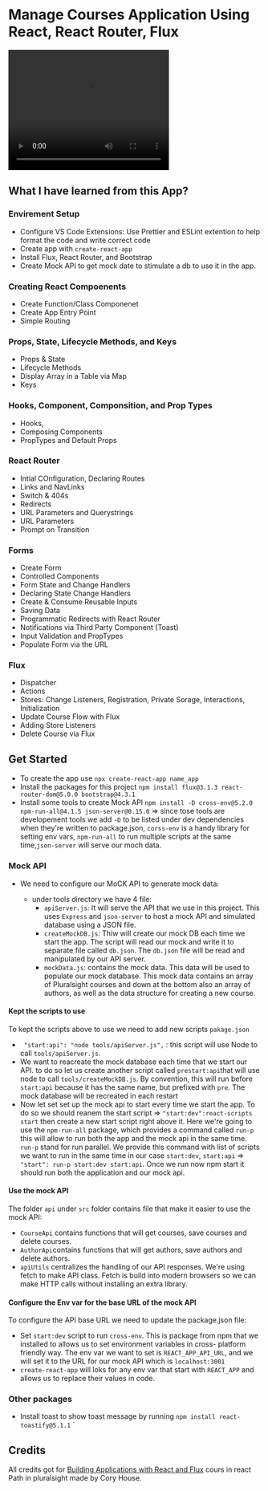 # Manage Courses Application Using React, React Router, Flux

<video width="320" height="240" controls autoplay>
  <source src="./ReactManageCourseApp.mp4" type="video/mp4">
</video>

## What I have learned from this App?
### Envirement Setup 
- Configure VS Code Extensions: Use Prettier and ESLint extention to help format the code and write correct code
- Create app with `create-react-app`
- Install Flux, React Router, and Bootstrap 
- Create Mock API to get mock date to stimulate a db to use it in the app.
### Creating React Compoenents 
- Create Function/Class Componenet 
- Create App Entry Point 
- Simple Routing
### Props, State, Lifecycle Methods, and Keys
- Props & State
- Lifecycle Methods 
- Display Array in a Table via Map
- Keys
### Hooks, Component, Componsition, and Prop Types
- Hooks, 
- Composing Components 
- PropTypes and Default Props
### React Router 
- Intial COnfiguration, Declaring Routes
- Links and NavLinks
- Switch & 404s
- Redirects
- URL Parameters and Querystrings
- URL Parameters 
- Prompt on Transition 
### Forms 
- Create Form
- Controlled Components
- Form State and Change Handlers
- Declaring State Change Handlers
- Create & Consume Reusable Inputs
- Saving Data 
- Programmatic Redirects with React Router
- Notifications via Third Party Component (Toast)
- Input Validation and PropTypes
- Populate Form via the URL 
### Flux 
- Dispatcher 
- Actions
- Stores: Change Listeners, Registration, Private Sorage, Interactions, Initialization
- Update Course Flow with Flux
- Adding Store Listeners
- Delete Course via Flux 
  
## Get Started 

- To create the app use `npx create-react-app name_app`
- Install the packages for this project `npm install flux@3.1.3 react-router-dom@5.0.0 bootstrap@4.3.1`
- Install some tools to create Mock API `npm install -D cross-env@5.2.0 npm-run-all@4.1.5 json-server@0.15.0` => since tose tools are developement tools we add `-D` to be listed under dev dependencies when they're written to package.json, `corss-env` is a handy library for setting env vars, `npm-run-all` to run multiple scripts at the same time,`json-server` will serve our moch data. 
### Mock API 

- We need to configure our MoCK API to generate mock data: 
  
    - under tools directory we have 4 file: 
      - `apiServer.js`: It will serve the API that we use in this project. This uses `Express` and `json-server` to host a mock API and simulated database using a JSON file.
      - `createMockDB.js`: Thiw will create our mock DB each time we start the app. The script will read our mock and write it to separate file called `db.json`. The `db.json` file will be read and manipulated by our API server.
      - `mockData.js`: contains the mock data. This data will be used to populate our mock database. This mock data contains an array of Pluralsight courses and down at the bottom also an array of authors, as well as the data structure for creating a new course.
  
#### Kept the scripts to use 

To kept the scripts above to use we need to add new scripts  `pakage.json` 

- ` "start:api": "node tools/apiServer.js",` : this script will use Node to call `tools/apiServer.js`. 
- We want to reacreate the mock database each time that we start our API. to do so let us create another script called `prestart:api`that will use node to call `tools/createMockDB.js`. By convention, this will run before `start:api` because it has the same name, but prefixed with `pre`. The mock database will be recreated in each restart
- Now let set set up the mock api to start every time we start the app. To do so we should reanem the start script => `"start:dev":react-scripts start` then create a new start script right above it. Here we're going to use the `npm-run-all` package, which provides a command called `run-p` this will allow to run both the app and the mock api in the same time. `run-p` stand for run parallel. We provide this command with list of scripts we want to run in the same time in our case `start:dev`, `start:api` => `"start": run-p start:dev start:api`. Once we run now npm start it should run both the application and our mock api.

#### Use the mock API 

The folder `api` under `src` folder contains file that make it easier to use the mock API:

- `CourseApi` contains functions that will get courses, save courses and delete courses.
- `AuthorApi`contains functions that will get authors, save authors and delete authors.
- `apiUtils` centralizes the handling of our API responses. We're using fetch to make API class. Fetch is build into modern browsers so we can make HTTP calls without installing an extra library.

#### Configure the Env var for the base URL of the mock API 

To configure the API base URL we need to update the package.json file: 
- Set `start:dev` script to run `cross-env`. This is package from npm that we installed to allows us to set environment variables in cross- platform friendly way. The env var we want to set is `REACT_APP_API_URL`, and we will set it to the URL for our mock API which is `localhost:3001`
- `create-react-app` will loks for any env var that start with `REACT_APP` and allows us to replace their values in code.
  
### Other packages 

- Install toast to show toast message by running `npm install react-toastify@5.1.1`
`

## Credits 
All credits got for [Building Applications with React and Flux](https://app.pluralsight.com/library/courses/react-flux-building-applications/table-of-contents) cours in react Path in pluralsight made by Cory House.